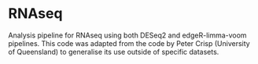# RNAseq
Analysis pipeline for RNAseq using both DESeq2 and edgeR-limma-voom pipelines. This code was adapted from the code by Peter Crisp (University of Queensland) to generalise its use outside of specific datasets.
